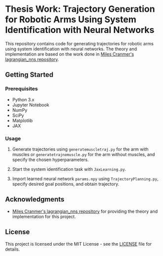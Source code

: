 # Thesis Work: Trajectory Generation for Robotic Arms Using System Identification with Neural Networks

This repository contains code for generating trajectories for robotic arms using system identification with neural networks. The theory and implementation are based on the work done in [Miles Cranmer's lagrangian_nns repository](https://github.com/MilesCranmer/lagrangian_nns).

## Getting Started

### Prerequisites

- Python 3.x
- Jupyter Notebook
- NumPy
- SciPy
- Matplotlib
- JAX



### Usage

1. Generate trajectories using `generatemuscletraj.py` for the arm with muscles or `generatetrajnomuscle.py` for the arm without muscles, and specify the chosen hyperparameters.

2. Start the system identification task with `JaxLearning.py`.

3. Import learned neural network `params.npy` using `TrajectoryPlanning.py`, specify desired goal positions, and obtain trajectory.

## Acknowledgments

- [Miles Cranmer's lagrangian_nns repository](https://github.com/MilesCranmer/lagrangian_nns) for providing the theory and implementation for this project.

## License

This project is licensed under the MIT License - see the [LICENSE](LICENSE) file for details.